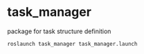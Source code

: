 # task_manager
package for task structure definition

    roslaunch task_manager task_manager.launch
